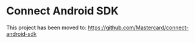 # Connect Android SDK
This project has been moved to: https://github.com/Mastercard/connect-android-sdk
